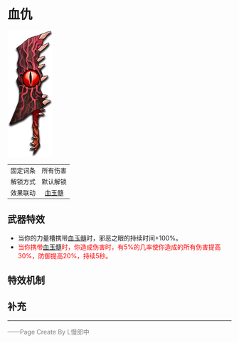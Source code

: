 # 血仇
![血仇](Texture2D_Sword/血仇.png)

|||
|:----:|:----:|
|固定词条|所有伤害|
|解锁方式|默认解锁|
|效果联动|[血玉髓](../Potions/Potion_TheBloodOfPig.md)|


## 武器特效
- 当你的力量槽携带[血玉髓](../Potions/Potion_TheBloodOfPig.md)时，邪恶之眼的持续时间+100%。
- <font color=red>当你携带[血玉髓](../Potions/Potion_TheBloodOfPig.md)时，你造成伤害时，有5%的几率使你造成的所有伤害提高30%，防御提高20%，持续5秒。</font>

## 特效机制

## 补充

---

<font color=grey>——Page Create By L慢郎中</font>
